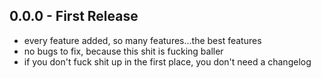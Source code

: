 ## 0.0.0 - First Release
* every feature added, so many features...the best features
* no bugs to fix, because this shit is fucking baller
* if you don't fuck shit up in the first place, you don't need a changelog
